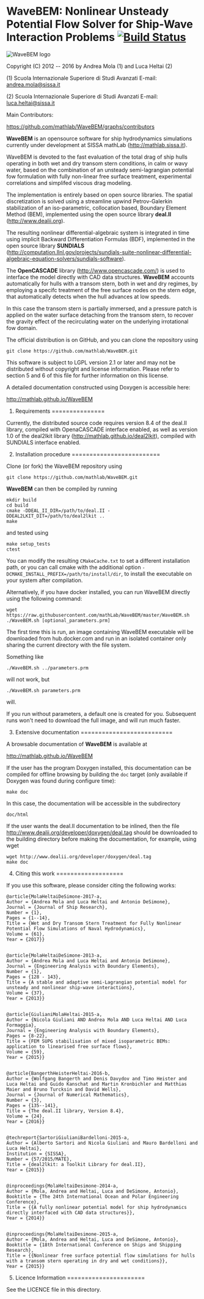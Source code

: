 # WaveBEM: Nonlinear Unsteady Potential Flow Solver for Ship-Wave Interaction Problems [![Build Status](https://travis-ci.org/mathLab/WaveBEM.svg?branch=master)](https://travis-ci.org/mathLab/WaveBEM)

![WaveBEM logo](readme/logo_waveBem.png)

Copyright (C) 2012 -- 2016 by Andrea Mola (1) and Luca Heltai (2)

(1) Scuola Internazionale Superiore di Studi Avanzati
    E-mail: andrea.mola@sissa.it

(2) Scuola Internazionale Superiore di Studi Avanzati
    E-mail: luca.heltai@sissa.it

Main Contributors:

https://github.com/mathlab/WaveBEM/graphs/contributors

**WaveBEM** is an opensource software for ship hydrodynamics simulations currently under development at SISSA mathLab (http://mathlab.sissa.it).

WaveBEM is devoted to the fast evaluation of the total drag of ship hulls operating in both wet and dry transom stern conditions, in calm or wavy water, based on the combination of an unsteady semi-lagrangian potential fow formulation with fully non-linear free surface treatment, experimental correlations and simplifed viscous drag modeling. 

The implementation is entirely based on open source libraries. The spatial discretization is solved using a streamline upwind Petrov-Galerkin stabilization of an iso-parametric, collocation based, Boundary Element Method (BEM), implemented using the open source library **deal.II** (http://www.dealii.org).

The resulting nonlinear differential-algebraic system is integrated in time using implicit Backward Differentiation Formulas (BDF), implemented in the open source library **SUNDIALS** (http://computation.llnl.gov/projects/sundials-suite-nonlinear-differential-algebraic-equation-solvers/sundials-software). 

The **OpenCASCADE** library (http://www.opencascade.com/) is used to interface the model directly with CAD data structures. **WaveBEM** accounts automatically for hulls with a transom stern, both in wet and dry regimes, by employing a specifc treatment of the free surface nodes on the stern edge, that automatically detects when the hull advances at low speeds. 

In this case the transom stern is partially immersed, and a pressure patch is applied on the water surface detaching from the transom stern, to recover the gravity effect of the recirculating water on the underlying irrotational fow domain.

The official distribution is on GitHub, and you can clone the
repository using

	git clone https://github.com/mathlab/WaveBEM.git

This software is subject to LGPL version 2.1 or later and may not be
distributed without copyright and license information. Please refer to
section 5 and 6 of this file for further information on this license.

A detailed documentation constructed using Doxygen is accessible here:

http://mathlab.github.io/WaveBEM

1. Requirements
===============

Currently, the distributed source code requires version 8.4 of the deal.II library, compiled with OpenaCASCADE interface enabled, as well as version 1.0 of the deal2lkit library (http://mathlab.github.io/deal2lkit), compiled with SUNDIALS interface enabled.

2. Installation procedure
=========================

Clone (or fork) the WaveBEM repository using

	git clone https://github.com/mathlab/WaveBEM.git

**WaveBEM** can then be compiled by running

	mkdir build
	cd build
	cmake -DDEAL_II_DIR=/path/to/deal.II -DDEAL2LKIT_DIT=/path/to/deal2lkit ..
	make

and tested using

	make setup_tests
	ctest

You can modify the resulting `CMakeCache.txt` to set a different installation path, or you can call cmake with the additional option `-DCMAKE_INSTALL_PREFIX=/path/to/install/dir`, to install the executable on your system after compilation.

Alternatively, if you have docker installed, you can run WaveBEM directly using the following command:

    wget https://raw.githubusercontent.com/mathLab/WaveBEM/master/WaveBEM.sh
    ./WaveBEM.sh [optional_parameters.prm]

The first time this is run, an image containing WaveBEM executable will be downloaded from hub.docker.com and run in an isolated container only sharing the current directory with the file system.

Something like

    ./WaveBEM.sh ../parameters.prm 

will not work, but

    ./WaveBEM.sh parameters.prm

will.

If you run without parameters, a default one is created for you. Subsequent runs won't need to download the full image, and will run much faster. 


3. Extensive documentation
==========================

A browsable documentation of **WaveBEM** is available at

http://mathlab.github.io/WaveBEM

If the user has the program Doxygen installed, this documentation can
be compiled for offline browsing by building the `doc` target (only
available if Doxygen was found during configure time):

	make doc

In this case, the documentation will be accessible in the subdirectory

	doc/html

If the user wants the deal.II documentation to be inlined, then the
file http://www.dealii.org/developer/doxygen/deal.tag should be
downloaded to the building directory before making the documentation,
for example, using wget

	wget http://www.dealii.org/developer/doxygen/deal.tag
	make doc

4. Citing this work
===================

If you use this software, please consider citing the following works:


	@article{MolaHeltaiDeSimone-2017-a,
	Author = {Andrea Mola and Luca Heltai and Antonio DeSimone},
	Journal = {Journal of Ship Research},
	Number = {1},
	Pages = {1--14},
	Title = {Wet and Dry Transom Stern Treatment for Fully Nonlinear Potential Flow Simulations of Naval Hydrodynamics},
	Volume = {61},
	Year = {2017}}


	@article{MolaHeltaiDeSimone-2013-a,
	Author = {Andrea Mola and Luca Heltai and Antonio DeSimone},
	Journal = {Engineering Analysis with Boundary Elements},
	Number = {1},
	Pages = {128 - 143},
	Title = {A stable and adaptive semi-Lagrangian potential model for unsteady and nonlinear ship-wave interactions},
	Volume = {37},
	Year = {2013}}


	@article{GiulianiMolaHeltai-2015-a,
	Author = {Nicola Giuliani AND Andrea Mola AND Luca Heltai AND Luca Formaggia},
	Journal = {Engineering Analysis with Boundary Elements},
	Pages = {8-22},
	Title = {FEM SUPG stabilisation of mixed isoparametric BEMs: application to linearised free surface flows},
	Volume = {59},
	Year = {2015}}


	@article{BangerthHeisterHeltai-2016-b,
	Author = {Wolfgang Bangerth and Denis Davydov and Timo Heister and Luca Heltai and Guido Kanschat and Martin Kronbichler and Matthias Maier and Bruno Turcksin and David Wells},
	Journal = {Journal of Numerical Mathematics},
	Number = {3},
	Pages = {135--141},
	Title = {The deal.II library, Version 8.4},
	Volume = {24},
	Year = {2016}}


	@techreport{SartoriGiulianiBardelloni-2015-a,
	Author = {Alberto Sartori and Nicola Giuliani and Mauro Bardelloni and Luca Heltai},
	Institution = {SISSA},
	Number = {57/2015/MATE},
	Title = {deal2lkit: a Toolkit Library for deal.II},
	Year = {2015}}


	@inproceedings{MolaHeltaiDesimone-2014-a,
	Author = {Mola, Andrea and Heltai, Luca and DeSimone, Antonio},
	Booktitle = {The 24th International Ocean and Polar Engineering Conference},
	Title = {{A fully nonlinear potential model for ship hydrodynamics directly interfaced with CAD data structures}},
	Year = {2014}}


	@inproceedings{MolaHeltaiDesimone-2015-a,
	Author = {Mola, Andrea and Heltai, Luca and DeSimone, Antonio},
	Booktitle = {18th International Conference on Ships and Shipping Research},
	Title = {{Nonlinear free surface potential flow simulations for hulls with a transom stern operating in dry and wet conditions}},
	Year = {2015}}

5. Licence Information
======================

See the LICENCE file in this directory.


